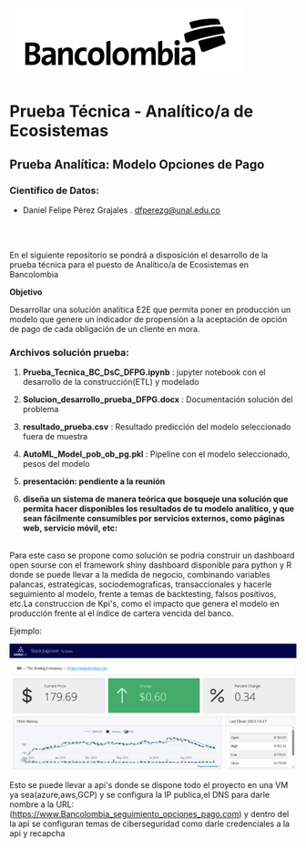 ![BC](Bancolombia.png)
# **Prueba Técnica - Analítico/a de Ecosistemas**
## Prueba Analítica: Modelo Opciones de Pago
### Científico de Datos:

* Daniel Felipe Pérez Grajales . dfperezg@unal.edu.co<br>

<br><br>

En el siguiente repositorio se pondrá a disposición el desarrollo de la prueba técnica para el puesto de Analítico/a de Ecosistemas en Bancolombia

**Objetivo**

Desarrollar una solución analítica E2E que permita poner en producción un modelo que genere un indicador de propensión a la aceptación de opción de pago de cada obligación de un cliente en mora.

### Archivos solución prueba:


1. **Prueba_Tecnica_BC_DsC_DFPG.ipynb** : jupyter notebook con el desarrollo de la construcción(ETL) y modelado<br>

2. **Solucion_desarrollo_prueba_DFPG.docx** : Documentación solución del problema<br> 

3. **resultado_prueba.csv** : Resultado predicción del modelo seleccionado fuera de muestra <br>

4. **AutoML_Model_pob_ob_pg.pkl** :  Pipeline con el modelo seleccionado, pesos del modelo<br>

5. **presentación: pendiente a la reunión**<br>

6. **diseña un sistema de manera teórica que bosqueje una solución que permita hacer disponibles los resultados de tu modelo analítico, y que sean fácilmente consumibles por servicios externos, como páginas web, servicio móvil, etc:** <br><br>

Para este caso se propone como solución se podria construir un dashboard open sourse con el framework  shiny dashboard disponible para python y R donde se puede llevar a la medida de negocio, combinando variables palancas, estrategicas, sociodemograficas, transaccionales y hacerle seguimiento al  modelo, frente a temas de backtesting, falsos positivos, etc.La construccion de Kpi's, como el impacto que genera el modelo en producción frente al el índice de cartera vencida del banco.

Ejemplo:

![Dasboard](ejemplo_dashboard_aplicativo.png)

Esto se puede llevar a api's donde se dispone todo el proyecto en una VM ya sea(azure,aws,GCP) y se configura la IP publica,el DNS para darle nombre a la URL:(https://www.Bancolombia_seguimiento_opciones_pago.com) y dentro del la api se configuran temas de ciberseguridad como darle credenciales a la api y recapcha
